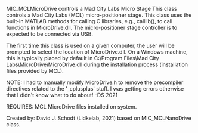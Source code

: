 
MIC_MCLMicroDrive controls a Mad City Labs Micro Stage
This class controls a Mad City Labs (MCL) micro-positioner stage.
This class uses the built-in MATLAB methods for calling C libraries,
e.g., calllib(), to call functions in MicroDrive.dll.  The
micro-positioner stage controller is to expected to be connected via
USB.

The first time this class is used on a given computer, the user will
be prompted to select the location of MicroDrive.dll.  On a Windows
machine, this is typically placed by default in
C:\Program Files\Mad City Labs\MicroDrive\MicroDrive.dll  during the
installation process (installation files provided by MCL).

NOTE: I had to manually modify MicroDrive.h to remove the precompiler
directives related to the '_cplusplus' stuff.  I was getting
errors otherwise that I didn't know what to do about! -DS 2021

REQUIRES:
MCL MicroDrive files installed on system.

Created by:
David J. Schodt (Lidkelab, 2021) based on MIC_MCLNanoDrive class.
